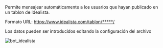 Permite mensajear automáticamente a los usuarios que hayan publicado en un tablon de Idealista.

Formato URL: https://www.idealista.com/tablon/*****/

Los datos pueden ser introducidos editando la configuración del archivo

![bot_idealista](https://user-images.githubusercontent.com/92279236/137225319-76cb9fc1-434e-44a1-bd5e-568e18ce74b2.png)
